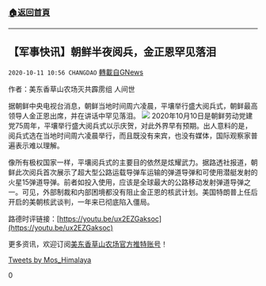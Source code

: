 ###  [:house:返回首頁](https://github.com/ourhimalayas/txt)
---

## 【军事快讯】朝鲜半夜阅兵，金正恩罕见落泪
`2020-10-11 10:56 CHANGDAO` [轉載自GNews](https://gnews.org/zh-hant/417959/)

作者：美东香草山农场灭共霹雳组 人间世

据朝鲜中央电视台消息，朝鲜当地时间周六凌晨，平壤举行盛大阅兵式，朝鲜最高领导人金正恩出席，并在讲话中罕见落泪。
![]()![](https://s3.amazonaws.com/gnews-media-offload/wp-content/uploads/2020/10/11105331/%E5%9B%BE%E7%89%8758.png)
2020年10月10日是朝鲜劳动党建党75周年，平壤举行盛大阅兵式以示庆贺，对此外界早有预期。出人意料的是，阅兵式选在当地时间周六凌晨举行，而且既没有来宾，也没有媒体，国际观察家普遍表示难以理解。

像所有极权国家一样，平壤阅兵式的主要目的依然是炫耀武力。据路透社报道，朝鲜此次阅兵首次展示了超大型公路运载导弹车运输的弹道导弹和可使用潜艇发射的火星15弹道导弹。前者如投入使用，应该是全球最大的公路移动发射弹道导弹之一。可见，外部制裁和内部困境都没有阻止金正恩的核武计划。美国特朗普上任后开启的美朝核武谈判，一年来已彻底陷入僵局。



路德时评链接：[https://youtu.be/ux2EZGaksoc](https://youtu.be/ux2EZGaksoc)

更多资讯，欢迎订阅[美东香草山农场官方推特账号](https://twitter.com/Mos_Himalaya)！

[Tweets by Mos\_Himalaya](https://twitter.com/Mos_Himalaya?ref_src=twsrc%5Etfw)

0
